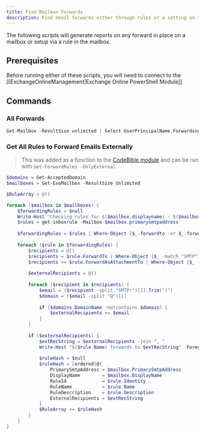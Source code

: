 ```yaml
---
title: Find Mailbox Forwards
description: Find email forwards either through rules or a setting on the mailbox.
---
```

The following scripts will generate reports on any forward in place on a mailbox or setup via a rule in the mailbox.

## Prerequisites

Before running either of these scripts, you will need to connect to the [[ExchangeOnlineManagement|Exchange Online PowerShell Module]]

## Commands

### All Forwards

```PowerShell
Get-Mailbox -ResultSize unlimited | Select UserPrincipalName,ForwardingSmtpAddress,DeliverToMailboxAndForward | where {$Null -ne $_.ForwardingSmtpAddress} | Export-Csv C:\Temp\Forwards.csv -NoTypeInformation
```

### Get All Rules to Forward Emails Externally

> This was added as a function to the [CodeBible module](https://github.com/HersheyTaichou/CodeBible-Module) and can be run with `Get-ForwardRules -OnlyExternal`

```PowerShell
$domains = Get-AcceptedDomain
$mailboxes = Get-ExoMailbox -ResultSize Unlimited

$RuleArray = @()

foreach ($mailbox in $mailboxes) {
    $forwardingRules = $null
    Write-Host "Checking rules for $($mailbox.displayname) - $($mailbox.primarysmtpaddress)" -foregroundColor Green
    $rules = get-inboxrule -Mailbox $mailbox.primarysmtpaddress
     
    $forwardingRules = $rules | Where-Object {$_.forwardto -or $_.forwardasattachmentto}
 
    foreach ($rule in $forwardingRules) {
        $recipients = @()
        $recipients = $rule.ForwardTo | Where-Object {$_ -match "SMTP"}
        $recipients += $rule.ForwardAsAttachmentTo | Where-Object {$_ -match "SMTP"}
     
        $externalRecipients = @()
 
        foreach ($recipient in $recipients) {
            $email = ($recipient -split "SMTP:")[1].Trim("]")
            $domain = ($email -split "@")[1]
 
            if ($domains.DomainName -notcontains $domain) {
                $externalRecipients += $email
            }    
        }
 
        if ($externalRecipients) {
            $extRecString = $externalRecipients -join ", "
            Write-Host "$($rule.Name) forwards to $extRecString" -ForegroundColor Yellow
 
            $ruleHash = $null
            $ruleHash = [ordered]@{
                PrimarySmtpAddress = $mailbox.PrimarySmtpAddress
                DisplayName        = $mailbox.DisplayName
                RuleId             = $rule.Identity
                RuleName           = $rule.Name
                RuleDescription    = $rule.Description
                ExternalRecipients = $extRecString
            }
            $RuleArray += $ruleHash
        }
    }
}
```
